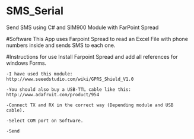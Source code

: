 # SMS_Serial
Send SMS using C# and SIM900 Module with FarPoint Spread

#Software
	This App uses Farpoint Spread to read an Excel File with phone numbers inside and sends SMS to each one.
	


#Instructions for use
	Install Farpoint Spread and add all references for windows Forms.
	
	-I have used this module: http://www.seeedstudio.com/wiki/GPRS_Shield_V1.0
	
	-You should also buy a USB-TTL cable like this: http://www.adafruit.com/product/954
	
	-Connect TX and RX in the correct way (Depending module and USB cable).
	
	-Select COM port on Software. 
	
	-Send
